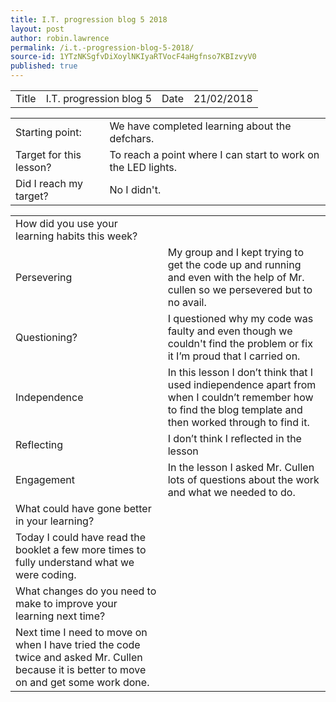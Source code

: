 ```yaml
---
title: I.T. progression blog 5 2018
layout: post
author: robin.lawrence
permalink: /i.t.-progression-blog-5-2018/
source-id: 1YTzNKSgfvDiXoylNKIyaRTVocF4aHgfnso7KBIzvyV0
published: true
---
```

<table>
  <tr>
    <td>Title</td>
    <td>I.T. progression blog 5</td>
    <td>Date</td>
    <td>21/02/2018</td>
  </tr>
</table>


<table>
  <tr>
    <td>Starting point:</td>
    <td>We have completed learning about the defchars.</td>
  </tr>
  <tr>
    <td>Target for this lesson?</td>
    <td>To reach a point where I can start to work on the LED lights.</td>
  </tr>
  <tr>
    <td>Did I reach my target? </td>
    <td>No I didn't.</td>
  </tr>
</table>


<table>
  <tr>
    <td>How did you use your learning habits this week?</td>
    <td></td>
  </tr>
  <tr>
    <td>Persevering</td>
    <td>My group and I kept trying to get the code up and running and even with the help of Mr. cullen so we persevered but to no avail.</td>
  </tr>
  <tr>
    <td>Questioning?</td>
    <td>I questioned why my code was faulty and even though we couldn't find the problem or fix it I’m proud that I carried on.</td>
  </tr>
  <tr>
    <td>Independence</td>
    <td>In this lesson I don’t think that I used indiependence apart from when I couldn’t remember how to find the blog template and then worked through to find it.</td>
  </tr>
  <tr>
    <td>Reflecting</td>
    <td>I don’t think I reflected in the lesson</td>
  </tr>
  <tr>
    <td>Engagement</td>
    <td>In the lesson I asked Mr. Cullen lots of questions about the work and what we needed to do.</td>
  </tr>
  <tr>
    <td>What could have gone better in your learning?</td>
    <td></td>
  </tr>
  <tr>
    <td>Today I could have read the booklet a few more times to fully understand what we were coding.</td>
    <td></td>
  </tr>
  <tr>
    <td>What changes do you need to make to improve your learning next time?</td>
    <td></td>
  </tr>
  <tr>
    <td>Next time I need to move on when I have tried the code twice and asked Mr. Cullen because it is better to move on and get some work done. </td>
    <td></td>
  </tr>
</table>


